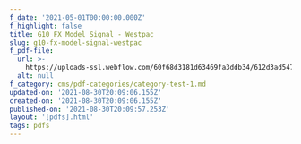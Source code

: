 ```yaml
---
f_date: '2021-05-01T00:00:00.000Z'
f_highlight: false
title: G10 FX Model Signal - Westpac
slug: g10-fx-model-signal-westpac
f_pdf-file:
  url: >-
    https://uploads-ssl.webflow.com/60f68d3181d63469fa3ddb34/612d3ad547844a26725c251b_Westpac%20G10%20FX.pdf
  alt: null
f_category: cms/pdf-categories/category-test-1.md
updated-on: '2021-08-30T20:09:06.155Z'
created-on: '2021-08-30T20:09:06.155Z'
published-on: '2021-08-30T20:09:57.253Z'
layout: '[pdfs].html'
tags: pdfs
---
```



